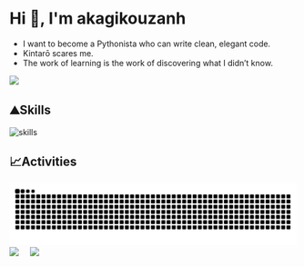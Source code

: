 # Hi 👋, I'm akagikouzanh

- I want to become a Pythonista who can write clean, elegant code.
- Kintarō scares me.
- The work of learning is the work of discovering what I didn’t know.

<!-- Profile Views -->
![](https://komarev.com/ghpvc/?username=akagikouzanh&label=Profile%20views&color=0e75b6&style=flat)

## ⛰️Skills

![skills](https://skillicons.dev/icons?i=python,go,vue,tailwind,vuetify,aws,gcp,mysql,git,github,githubactions&show_icons=true&locale=ja&theme=light&perline=6)

## 📈Activities

<picture>
  <source media="(prefers-color-scheme: dark)" srcset="https://raw.githubusercontent.com/akagikouzanh/akagikouzanh/output/snake-dark.svg">
  <source media="(prefers-color-scheme: light)" srcset="https://raw.githubusercontent.com/akagikouzanh/akagikouzanh/output/github-snake.svg">
  <img alt="github contribution grid snake animation" src="https://raw.githubusercontent.com/akagikouzanh/akagikouzanh/output/github-snake.svg">
</picture>

<div style="display: flex; align-items: flex-start;">
  <img style="margin-right: 20px" src="https://github-readme-stats.vercel.app/api/?username=akagikouzanh&show_icons=true&theme=vue-dark" />
  <img src="https://github-readme-stats.vercel.app/api/top-langs/?username=akagikouzanh&theme=vue-dark&layout=compact" />
</div>
